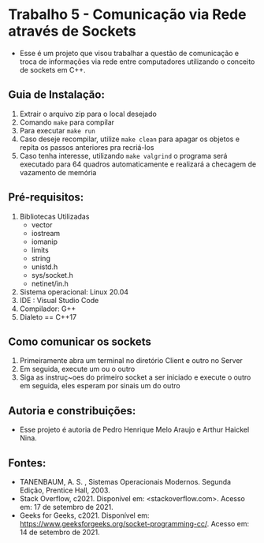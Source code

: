 # Trabalho 5 - Comunicação via Rede através de Sockets
- Esse é um projeto que visou trabalhar a questão de comunicação e troca de informações via rede entre computadores utilizando o conceito de sockets em C++.

## Guia de Instalação:
1. Extrair o arquivo zip para o local desejado
2. Comando ```make``` para compilar
3. Para executar  ```make run```
4. Caso deseje recompilar, utilize ```make clean``` para apagar os objetos e repita os passos anteriores pra recriá-los
5. Caso tenha interesse, utilizando ```make valgrind``` o programa será executado para 64 quadros automaticamente e realizará a checagem de vazamento de memória

## Pré-requisitos: 
1. Bibliotecas Utilizadas
	- vector
	- iostream
	- iomanip
	- limits
	- string
	- unistd.h
	- sys/socket.h
	- netinet/in.h
2. Sistema operacional: Linux 20.04
3. IDE : Visual Studio Code
4. Compilador: G++ 
5. Dialeto == C++17

## Como comunicar os sockets
1. Primeiramente abra um terminal no diretório Client e outro no Server 
2. Em seguida, execute um ou o outro
3. Siga as instruç~oes do primeiro socket a ser iniciado e execute o outro em seguida, eles esperam por sinais um do outro
	
## Autoria e constribuições:
- Esse projeto é autoria de Pedro Henrique Melo Araujo e Arthur Haickel Nina.
	
## Fontes:
- TANENBAUM, A. S. , Sistemas Operacionais Modernos. Segunda Edição, Prentice Hall, 2003.
- Stack Overflow, c2021. Disponível em: <stackoverflow.com>. Acesso em: 17 de setembro de 2021.
- Geeks for Geeks, c2021. Disponível em: <https://www.geeksforgeeks.org/socket-programming-cc/>. Acesso em: 14 de setembro de 2021.
